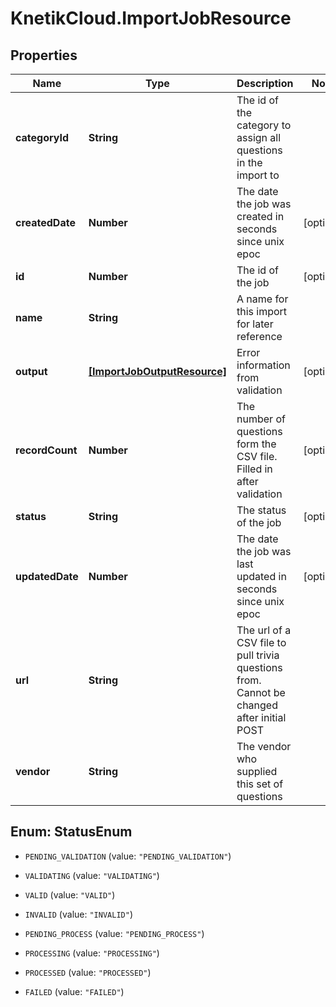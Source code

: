 # KnetikCloud.ImportJobResource

## Properties
Name | Type | Description | Notes
------------ | ------------- | ------------- | -------------
**categoryId** | **String** | The id of the category to assign all questions in the import to | 
**createdDate** | **Number** | The date the job was created in seconds since unix epoc | [optional] 
**id** | **Number** | The id of the job | [optional] 
**name** | **String** | A name for this import for later reference | 
**output** | [**[ImportJobOutputResource]**](ImportJobOutputResource.md) | Error information from validation | [optional] 
**recordCount** | **Number** | The number of questions form the CSV file. Filled in after validation | [optional] 
**status** | **String** | The status of the job | [optional] 
**updatedDate** | **Number** | The date the job was last updated in seconds since unix epoc | [optional] 
**url** | **String** | The url of a CSV file to pull trivia questions from. Cannot be changed after initial POST | 
**vendor** | **String** | The vendor who supplied this set of questions | 


<a name="StatusEnum"></a>
## Enum: StatusEnum


* `PENDING_VALIDATION` (value: `"PENDING_VALIDATION"`)

* `VALIDATING` (value: `"VALIDATING"`)

* `VALID` (value: `"VALID"`)

* `INVALID` (value: `"INVALID"`)

* `PENDING_PROCESS` (value: `"PENDING_PROCESS"`)

* `PROCESSING` (value: `"PROCESSING"`)

* `PROCESSED` (value: `"PROCESSED"`)

* `FAILED` (value: `"FAILED"`)




